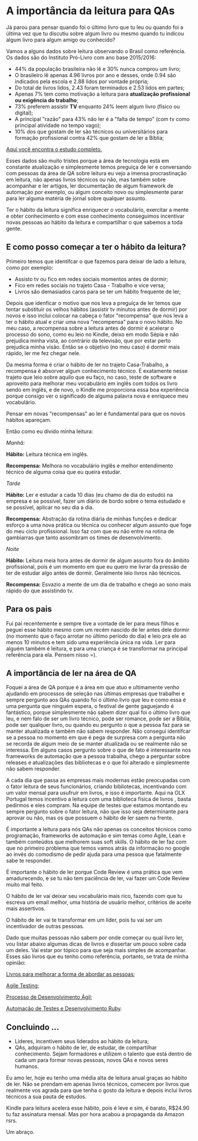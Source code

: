 # A importância da leitura para QAs

Já parou para pensar quando foi o último livro que tu leu ou quando foi a última vez que tu discutiu sobre algum livro ou mesmo quando tu indicou algum livro para algum amigo ou conhecido?

Vamos a alguns dados sobre leitura observando o Brasil como referência. Os dados são do Instituto Pró-Livro com ano base 2015/2016:

- 44% da população brasileira não lê e 30% nunca comprou um livro;
- O brasileiro lê apenas 4.96 livros por ano e desses, onde 0.94 são indicados pela escola e 2.88 lidos por vontade própria;
- Do total de livros lidos, 2.43 foram terminados e 2.53 lidos em partes;
- Apenas 7% tem como motivação a leitura para **atualização profissional ou exigência do trabalho**;
- 73% preferem assistir **TV** enquanto 24% leem algum livro (físico ou digital);
- A principal "razão" para 43% não ler é a "falta de tempo" (com tv como principal atividade no tempo vago);
- 10% dos que gostam de ler são técnicos ou universitários para formação profissional contra 42% que gostam de ler a Bíblia;

[Aqui você encontra o estudo completo.](http://prolivro.org.br/home/images/2016/Pesquisa_Retratos_da_Leitura_no_Brasil_-_2015.pdf)

Esses dados são muito tristes porque a área de tecnologia está em constante atualização e simplesmente temos preguiça de ler e conversando com pessoas da área de QA sobre leitura eu vejo a imensa procrastinação em leitura, não apenas livros técnicos ou não, mas também sobre acompanhar e ler artigos, ler documentação de algum framework de automação por exemplo, ou algum conceito novo ou simplesmente parar para ler alguma matéria de jornal sobre qualquer assunto.

Ter o hábito da leitura significa enriquecer o vocabulário, exercitar a mente e obter conhecimento e com esse conhecimento conseguimos incentivar novas pessoas ao hábito da leitura e compartilhar o que sabemos a toda gente.

## E como posso começar a ter o hábito da leitura?

Primeiro temos que identifcar o que fazemos para deixar de lado a leitura, como por exemplo:

- Assisto tv ou fico em redes sociais momentos antes de dormir;
- Fico em redes sociais no trajeto Casa - Trabalho e vice versa;
- Livros são demasiados caros para se ter um hábito frequente de ler;

Depois que idenficar o motivo que nos leva a preguiça de ler temos que tentar substituir os velhos hábitos (assistir tv minutos antes de dormir) por novos e isso inclui colocar na cabeça o fator "recompensa" que nos leva a ter o hábito atual e criar uma nova "recompensa" para o novo hábito. No meu caso, a recompensa sobre a leitura antes de dormir é acelerar o processo do sono, como eu leio no Kindle, deixo em modo Sépia e não prejudica minha vista, ao contrário da televisão, que por estar perto prejudica minha visão. Então se o objetivo (no meu caso) é dormir mais rápido, ler me fez chegar nele.

Da mesma forma é criar o hábito de ler no trajeto Casa-Trabalho, a recompensa é absorver algum conhecimento técnico. É exatamente nesse trajeto que leio sobre aquilo que eu faço, no caso, teste de software e aproveito para melhorar meu vocabulário em inglês com todos os livro sendo em inglês, e de novo, o Kindle me proporciona essa boa experiência porque consigo ver o significado de alguma palavra nova e enriquece meu vocabulário.

Pensar em novas "recompensas" ao ler é fundamental para que os novos hábitos apareçam.

Então como eu divido minha leitura:

*Manhã:*

**Hábito:** Leitura técnica em inglês.

**Recompensa:** Melhora no vocabulário inglês e melhor entendimento técnico de alguma coisa que eu queira estudar.

*Tarde*

**Hábito:** Ler e estudar a cada 10 dias (eu chamo de dia do estudo) na empresa e se possível, fazer um diário de bordo sobre o tema estudado e se possível, aplicar no seu dia a dia.

**Recompensa:** Abstração da rotina diária de minhas funções e dedicar esforço a uma nova prática ou técnica ou conhecer algum assunto que foge do meu ciclo profissional. Isso faz com que eu não entre na rotina de gambiarras que tanto assombram os times de desenvolvimento.

*Noite*

**Hábito:** Leitura meia hora antes de dormir de algum assunto fora do âmbito profissional, pois é um momento em que eu quero me livrar da pressão de ter de estudar algo antes de dormir. Geralmente leio livros não técnicos.

**Recompensa:** Esvazio a mente de um dia de trabalho e chego ao sono mais rápido do que assistindo tv.

## Para os pais

Fui pai recentemente e sempre tive a vontade de ler para meus filhos e peguei esse hábito mesmo com um recém nascido de ler antes dele dormir (no momento que o faço arrotar no último período do dia) e leio pra ele ao menos 10 minutos e tem sido uma experiência única na vida. Ler para alguém também é leitura, e para uma criança é se transformar na principal referência para ela. Pensem nisso =).

## A importância de ler na área de QA

Foquei a área de QA porque é a área em que atuo e ultimamente venho ajudando em processos de seleção nas últimas empresas que trabalhei e sempre pergunto aos QAs quando foi o último livro que leu e como essa é uma pergunta que ninguém espera, o festival de gente gaguejando é fantástico, porque simplesmente não sabem dizer qual foi o último livro que leu, e nem falo de ser um livro técnico, pode ser romance, pode ser a Bíblia, pode ser qualquer livro, ou quando eu pergunto o que a pessoa faz para se manter atualizada e também não sabem responder. Não consegui identifcar se a pessoa no momento em que é pega de surpresa com a pergunta não se recorda de algum meio de se manter atualizada ou se realmente não se interessa. Em alguns casos pergunto sobre o que de fato é interessante nos frameworks de automação que a pessoa trabalha, chego a perguntar sobre releases e atualizações das bibliotecas e o que foi alterado e simplesmente não sabem responder.

A cada dia que passa as empresas mais modernas estão preocupadas com o fator leitura de seus funcionários, criando bibliotecas, incentivando com um valor mensal para usufruir em livros, e isso é importante. Aqui na OLX Portugal temos incentivo a leitura com uma biblioteca física de livros , basta pedirmos e eles compram. Na equipe de testes que estamos montando eu sempre pergunto sobre o fator leitura, não que isso seja determinante para aprovar ou não, mas os que possuem o hábito de ler saem na frente.

É importante a leitura para nós QAs não apenas os conceitos técnicos como programação, frameworks de automação e sim temas como Agile, Lean e também conteúdos que melhorem suas soft skills. O hábito de ler faz com que no primeiro problema que temos vamos atrás da informação no google ao invés do comodismo de pedir ajuda para uma pessoa que fatalmente sabe te responder.

É importante o hábito de ler porque Code Review é uma prática que vem amadurecendo, e se tu não tem paciência de ler, vai fazer um Code Review muito mal feito.

O hábito de ler vai deixar seu vocabulário mais rico, fazendo com que tu escreva um email melhor, uma história de usuário melhor, critérios de aceite mais assertivos.

O hábito de ler vai te transformar em um líder, pois tu vai ser um incentivador de outras pessoas.

Dado que muitas pessoas não sabem por onde começar ou qual livro ler, vou listar abaixo algumas dicas de livros e dissertar um pouco sobre cada um deles. Vai estar por tópico para que seja mais simples de acompanhar. Esses são livros que eu tenho como referência, portanto, se trata de minha opinião:

[Livros para melhorar a forma de abordar as pessoas](https://github.com/thiagomarquessp/a-importancia-da-leitura-para-qas/blob/master/livros-dia-a-dia.md);

[Agile Testing](https://github.com/thiagomarquessp/a-importancia-da-leitura-para-qas/blob/master/agile-testing.md);

[Processo de Desenvolvimento Ágil](https://github.com/thiagomarquessp/a-importancia-da-leitura-para-qas/blob/master/processo-agile.md);

[Automação de Testes e Desenvolvimento Ruby](https://github.com/thiagomarquessp/a-importancia-da-leitura-para-qas/blob/master/referencias-automacao-programacao.md).

## Concluindo ...

- Líderes, incentivem seus liderados ao hábito da leitura;
- QAs, adquiram o hábito de ler, de estudar, de compartilhar conhecimento. Sejam formadores e utilizem o talento que está dentro de cada um para formar novas pessoas, novos QAs e novos seres humanos.

Eu amo ler, hoje eu tenho uma média alta de leitura anual graças ao hábito de ler. Não se prendam em apenas livros técnicos, comecem por livros que realmente vos agrada para que tenha o gosto da leitura e depois inclui livros técnicos a sua pauta de estudos.

Kindle para leitura acelera esse hábito, pois é leve e sim, é barato, R$24.90 tu faz assinatura mensal. Mas por hora acabou a propaganda da Amazon rsrs.

Um abraço.
